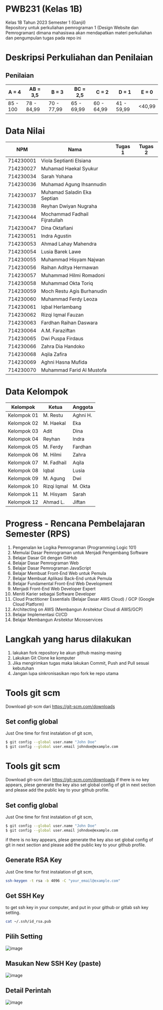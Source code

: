 # PWB231 (Kelas 1B)
Kelas 1B Tahun 2023 Semester 1 (Ganjil) <br>
Repository untuk perkuliahan pemrograman 1 (Design Website dan Pemrograman) dimana mahasiswa akan mendapatkan materi perkuliahan dan pengumpulan tugas pada repo ini

# Deskripsi Perkuliahan dan Penilaian
## Penilaian 
| A = 4 | AB = 3,5 | B = 3 | BC = 2,5 |C = 2 |D = 1 | E = 0|
| -------- | -------- | -------- | -------- |-------- |-------- |-------- |
| 85 - 100 | 78 - 84,99 | 70 - 77,99 | 65 - 69,99 | 60 - 64,99 | 41 - 59,99 | <40,99|

# Data Nilai
| NPM | Nama | Tugas 1 | Tugas 2|
| -------- | -------- | -------- | -------- |
| 714230001 | Viola Septianti Elsiana | | |
| 714230027 | Muhamad Haekal Syukur | | |
| 714230034 | Sarah Yohana | | |
| 714230036 | Muhamad Agung Ihsannudin | | |
| 714230037 | Muhamad Saladin Eka Septian | | |
| 714230038 | Reyhan Dwiyan Nugraha | | |
| 714230044 | Mochammad Fadhail Fijratullah | | |
| 714230047 | Dina Oktafiani | | |
| 714230051 | Indra Agustin | | |
| 714230053 | Ahmad Lahay Mahendra | | |
| 714230054 | Lusia Barek Lawe | | |
| 714230055 | Muhammad Hisyam Najwan | | |
| 714230056 | Raihan Aditya Hermawan | | |
| 714230057 | Muhammad Hilmi Romadoni | | |
| 714230058 | Muhammad Okta Toriq | | |
| 714230059 | Moch Restu Agis Burhanudin | | |
| 714230060 | Muhammad Ferdy Leoza | | |
| 714230061 | Iqbal Herlambang | | |
| 714230062 | Rizqi Iqmal Fauzan | | |
| 714230063 | Fardhan Raihan Daswara | | |
| 714230064 | A.M. Faraziftan | | |
| 714230065 | Dwi Puspa Firdaus | | |
| 714230066 | Zahra Dia Handoko | | |
| 714230068 | Aqila Zafira | | |
| 714230069 | Aghni Hasna Mufida | | |
| 714230070 | Muhammad Farid Al Mustofa | | |

# Data Kelompok
| Kelompok | Ketua | Anggota | 
| -------- | -------- | -------- |
| Kelompok 01 | M. Restu | Aghni H. |
| Kelompok 02 | M. Haekal | Eka |
| Kelompok 03 | Adit | Dina | Viola |
| Kelompok 04 | Reyhan | Indra |
| Kelompok 05 | M. Ferdy | Fardhan |
| Kelompok 06 | M. Hilmi | Zahra |
| Kelompok 07 | M. Fadhail | Aqila |
| Kelompok 08 | Iqbal | Lusia |
| Kelompok 09 | M. Agung | Dwi |
| Kelompok 10 | Rizqi Iqmal | M. Okta | Farid |
| Kelompok 11 | M. Hisyam | Sarah |
| Kelompok 12 | Ahmad L. | Jiftan |


# Progress - Rencana Pembelajaran Semester (RPS) 
1. Pengenalan ke Logika Pemrograman (Programming Logic 101)
2. Memulai Dasar Pemrograman untuk Menjadi Pengembang Software
3. Belajar Dasar Git dengan GitHub
4. Belajar Dasar Pemrograman Web
5. Belajar Dasar Pemrograman JavaScript
6. Belajar Membuat Front-End Web untuk Pemula
7. Belajar Membuat Aplikasi Back-End untuk Pemula
8. Belajar Fundamental Front-End Web Development
9. Menjadi Front-End Web Developer Expert
10. Meniti Karier sebagai Software Developer
11. Cloud Practitioner Essentials (Belajar Dasar AWS Cloud) / GCP (Google Cloud Platform)
12. Architecting on AWS (Membangun Arsitektur Cloud di AWS/GCP)
13. Belajar Implementasi CI/CD
14. Belajar Membangun Arsitektur Microservices

# Langkah yang harus dilakukan
1. lakukan fork repository ke akun github masing-masing
2. Lakukan Git Clone ke komputer
3. Jika mengirimkan tugas maka lakukan Commit, Push and Pull sesuai kebutuhan
4. Jangan lupa sinkronisasikan repo fork ke repo utama
   
# Tools git scm
Download git-scm dari https://git-scm.com/downloads
## Set config global
Just One time for first instalation of git scm, 
```sh
$ git config --global user.name "John Doe"
$ git config --global user.email johndoe@example.com
```
# Tools git scm
Download git-scm dari https://git-scm.com/downloads
if there is no key appears, plese generate the key also set global config of git in next section and please add the public key to your github profile.

## Set config global
Just One time for first instalation of git scm, 
```sh
$ git config --global user.name "John Doe"
$ git config --global user.email johndoe@example.com
```
if there is no key appears, plese generate the key also set global config of git in next section and please add the public key to your github profile.
## Generate RSA Key
Just One time for first instalation of git scm, 
```sh
ssh-keygen -t rsa -b 4096 -C "your_email@example.com"
```
## Get SSH Key 
to get ssh key in your computer, and put in your github or gitlab ssh key setting.
```sh
cat ~/.ssh/id_rsa.pub
```
## Pilih Setting
![image](https://github.com/kerjabhakti/PWA231/assets/15622730/a4c22f86-9ad1-4b24-9d97-77629036e070)
## Masukan New SSH Key (paste)
![image](https://github.com/kerjabhakti/PWA231/assets/15622730/f2471d65-715e-44f3-9733-50252310783c)

## Detail Perintah
![image](https://github.com/kerjabhakti/PWA231/assets/15622730/2dc983ca-ff92-4941-b6d8-e546ca406b14)
